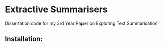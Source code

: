 # Extractive Summarisers
Dissertation code for my 3rd Year Paper on Exploring Text Summarisation

## Installation:
